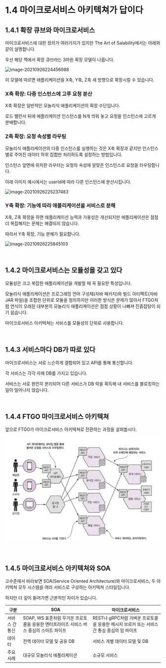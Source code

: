 # 1.4 마이크로서비스 아키텍쳐가 답이다

## 1.4.1 확장 큐브와 마이크로서비스

마이크로서비스에 대한 정의가 여러가지가 있지만 The Art of Salability에서는 아래와 같이 설명합니다.

우선 해당 책에서 확장 큐브라는 3차원 확장 모델이 나옵니다.

![image-20210926224456988](../images/Chapter01/확장큐브.png)

이 모델에 따르면 애플리케이션을 X축, Y축, Z축 세 방향으로 확장시킬 수 있습니다.



### X축 확장: 다중 인스턴스에 고루 요청 분산

X축 확장은 일반적인 모놀리식 애플리케이션의 확장 수단입니다.

로드 밸런서 뒤에 애플리케이션 인스턴스를  N개 띄워 놓고 요청을 인스턴스에 고르게 분배합니다.



### Z축 확장: 요청 속성별 라우팅

모놀리식 애플리케이션의 다중 인스턴스를 실행하는 것은 X축 확장과 같지만 인스턴스별로 주어진 데이터 하위 집합만 처리하도록 설정하는 방법입니다.

인스턴스 앞면에 위치한 라우터는 요청의 속성에 알맞은 인스턴스로 요청을 라우팅합니다.

아래 이미지 예시에서는 userId에 따라 다른 인스턴스에 분산시킵니다.

![image-20210926225237483](../images/Chapter01/z확장.png)



### Y축 확장: 기능에 따라 애플리케이션을 서비스로 분해

X축, Z축 확장을 하면 애플리케이션 능력과 가용성은 개선되지만 애플리케이션은 점점 더 복잡해지는 문제는 해결되지 않습니다.

따라서 Y축 확장, 기능 분해가 필요합니다.

![image-20210926225845103](../images/Chapter01/y축확장.png)

<br>

## 1.4.2 마이크로서비스는 모듈성을 갖고 있다

모듈성은 크고 복잡한 애플리케이션을 개발할 때 꼭 필요한 특성입니다.

모놀리식 애플리케이션은 프로그래밍 언어 구성체(자바 패키지)와 빌드 아티팩트(자바 JAR 파일)을 조합한 단위로 모듈을 정의하지만 이러한 방식은 문제가 많아서 FTGO처럼 연식이 오래된 대부분의 모놀리식 애플리케이션은 점점 상황이 나빠져 진흙잡탕이 되기 쉽습니다.

마이크로서비스 아키텍쳐는 서비스를 모듈성의 단위로 사용합니다.

<br>

## 1.4.3 서비스마다 DB가 따로 있다

마이크로서비스는 서로 느슨하게 결합되어 있고 API를 통해 통신합니다.

각 서비스는 각각 자체 DB를 가지고 있습니다.

서비스는 서로 완전히 분리되어 다른 서비스가 DB 락을 획득해 내 서비스를 블로킹하는 일이 일어나지 않습니다.

<br>

## 1.4.4 FTGO 마이크로서비스 아키텍쳐

앞으로 FTGO가 마이크로서비스 아키텍쳐로 전환하는 과정을 살펴봅시다.

![image-20210927233426482](../images/Chapter01/FTGO-microservice.png)



<br>

## 1.4.5 마이크로서비스 아키텍쳐와  SOA

고수준에서 바라보면 SOA(Service Oriented Architecture)와 마이크로서비스, 두 아키텍쳐 모두 시스템을 여러 서비스로 구성하는 아키텍쳐 스타일입니다.

하지만 더 깊이 들어가면 근본적인 차이가 있습니다.

| 구분           | SOA                                                          | 마이크로서비스                                               |
| -------------- | ------------------------------------------------------------ | ------------------------------------------------------------ |
| 서비스 간 통신 | SOAP, WS 표준처럼 무거운 프로토콜을 응용한 엔터프라이즈 서비스 버스 중심의 스마트 파이프 | REST나 gRPC처럼 가벼운 프로토콜을 응용한 메시지 브로커 또는 서비스 간 통심 중심의 덤 파이프 |
| 데이터         | 전역 데이터 모델 및 공유 DB                                  | 서비스 개별 데이터 모델 및 DB                                |
| 주요 사례      | 대규모 모놀리식 애플리케이션                                 | 소규모 서비스                                                |

